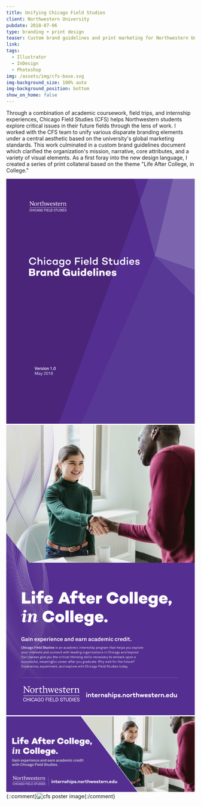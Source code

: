 ```yaml
---
title: Unifying Chicago Field Studies
client: Northwestern University
pubdate: 2018-07-06 
type: branding + print design
teaser: Custom brand guidelines and print marketing for Northwestern University's academic internships program 
link:
tags:
  - Illustrator
  - InDesign
  - Photoshop
img: /assets/img/cfs-base.svg
img-background_size: 100% auto
img-background_position: bottom
show_on_home: false
---
```


Through a combination of academic coursework, field trips, and internship experiences, Chicago Field Studies (CFS) helps Northwestern students explore critical issues in their future fields through the lens of work. I worked with the CFS team to unify various disparate branding elements under a central aesthetic based on the university's global marketing standards. This work culminated in a custom brand guidelines document which clarified the organization's mission, narrative, core attributes, and a variety of visual elements. As a first foray into the new design language, I created a series of print collateral based on the theme "Life After College, in College."      

![cfs brand guidelines](/assets/img/cfs-brand_guidelines.svg)
![cfs poster](/assets/img/cfs-poster.svg)
![cfs banner](/assets/img/cfs-banner.svg)
{::comment}![cfs poster image](/assets/img/cfs-poster-image.jpg){:/comment}